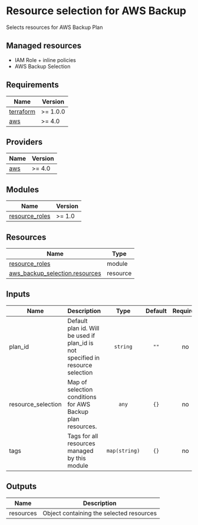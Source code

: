 # Resource selection for AWS Backup

Selects resources for AWS Backup Plan

## Managed resources

- IAM Role + inline policies
- AWS Backup Selection

## Requirements

| Name | Version |
|------|---------|
| [terraform](#requirement\_terraform) | >= 1.0.0 |
| [aws](#requirement\_aws) | >= 4.0 |

## Providers

| Name | Version |
|------|---------|
| [aws](#provider\_aws) | >= 4.0 |

## Modules

| Name | Version |
|------|---------|
| [resource_roles](https://github.com/jampp/terraform-aws-iam-module/tree/main/modules/inline-role) | >= 1.0 |

## Resources
| Name | Type |
|------|------|
| [resource_roles](https://github.com/jampp/terraform-aws-iam-module/tree/main/modules/inline-role) | module |
| [aws_backup_selection.resources](https://registry.terraform.io/providers/hashicorp/aws/latest/docs/resources/backup_selection) | resource |

## Inputs
| Name | Description | Type | Default | Required |
|------|-------------|:----:|:-------:|:--------:|
| plan_id | Default plan id. Will be used if plan_id is not specified in resource selection | `string` | `""` | no |
| resource_selection | Map of selection conditions for AWS Backup plan resources. | `any` | `{}` | no |
| tags | Tags for all resources managed by this module | `map(string)` | `{}` | no |

## Outputs

| Name | Description |
|------|-------------|
| resources | Object containing the selected resources |
